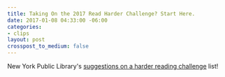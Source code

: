 ```yaml
---
title: Taking On the 2017 Read Harder Challenge? Start Here.
date: 2017-01-08 04:33:00 -06:00
categories:
- clips
layout: post
crosspost_to_medium: false
---
```


New York Public Library's [suggestions on a harder reading challenge](https://www.nypl.org/blog/beta/2016/12/22/doing-2017-read-harder-challenge-try-these-books) list!